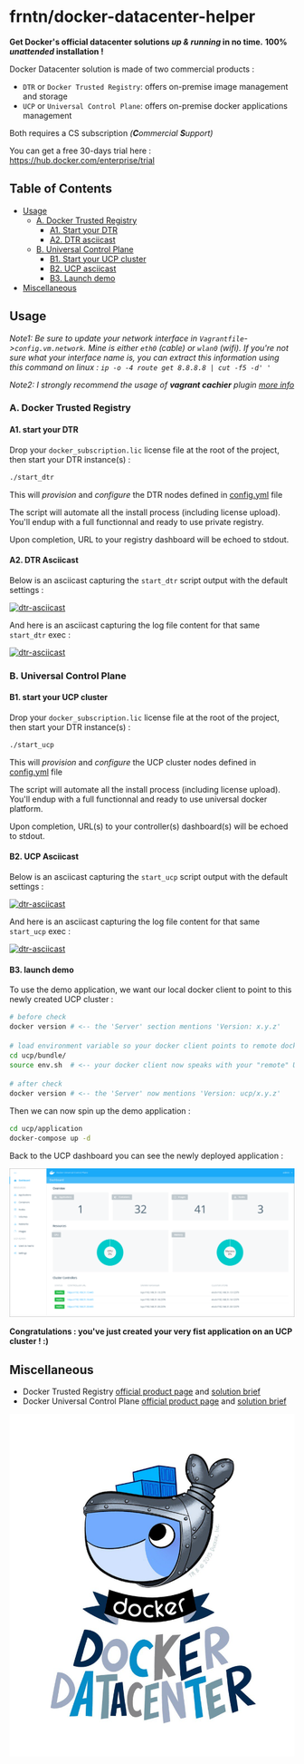 # frntn/docker-datacenter-helper

**Get Docker's official datacenter solutions _up & running_ in no time.**
**100% _unattended_ installation !**

Docker Datacenter solution is made of two commercial products :

  * `DTR` or `Docker Trusted Registry`: offers on-premise image management and storage
  * `UCP` or `Universal Control Plane`: offers on-premise docker applications management

Both requires a CS subscription _(**C**ommercial **S**upport)_

You can get a free 30-days trial here : https://hub.docker.com/enterprise/trial

## Table of Contents

- [Usage](#usage)
  - [A. Docker Trusted Registry](#a-docker-trusted-registry)
    - [A1. Start your DTR](#a1-start-your-dtr)
    - [A2. DTR asciicast](#a2-dtr-asciicast)
  - [B. Universal Control Plane](#b-universal-control-plane)
    - [B1. Start your UCP cluster](#b1-start-your-ucp-cluster)
    - [B2. UCP asciicast](#b2-ucp-asciicast)
    - [B3. Launch demo](#b3-launch-demo)
- [Miscellaneous](#miscellaneous)

## Usage

*Note1: Be sure to update your network interface in 
`Vagrantfile`->`config.vm.network`.
Mine is either `eth0` (cable) or `wlan0` (wifi). If you're not sure what your
interface name is, you can extract this information using this command on linux :
`ip -o -4 route get 8.8.8.8 | cut -f5 -d' '`*

*Note2: I strongly recommend the usage of __vagrant cachier__ plugin 
[more info](https://github.com/fgrehm/vagrant-cachier)*

### A. Docker Trusted Registry

#### A1. start your DTR

Drop your `docker_subscription.lic` license file at the root of the project, then start your DTR instance(s) :

```bash
./start_dtr
```

This will _provision_ and _configure_ the DTR nodes defined in [config.yml](config.yml) file

The script will automate all the install process (including license upload).
You'll endup with a full functionnal and ready to use private registry.

Upon completion, URL to your registry dashboard will be echoed to stdout.

#### A2. DTR Asciicast

Below is an asciicast capturing the `start_dtr` script output with the default settings :

[![dtr-asciicast](https://asciinema.org/a/5uyrknsjg7u2fad6ii0wgizd4.png)](https://asciinema.org/a/5uyrknsjg7u2fad6ii0wgizd4?autoplay=1&speed=2&theme=asciinema&size=medium)

And here is an asciicast capturing the log file content for that same `start_dtr` exec :

[![dtr-asciicast](https://asciinema.org/a/5uyrknsjg7u2fad6ii0wgizd4.png)](https://asciinema.org/a/5uyrknsjg7u2fad6ii0wgizd4?autoplay=1&speed=2&theme=asciinema&size=medium)

### B. Universal Control Plane

#### B1. start your UCP cluster

Drop your `docker_subscription.lic` license file at the root of the project, then start your DTR instance(s) :

```bash
./start_ucp
```

This will _provision_ and _configure_ the UCP cluster nodes defined in [config.yml](config.yml) file

The script will automate all the install process (including license upload).
You'll endup with a full functionnal and ready to use universal docker platform.

Upon completion, URL(s) to your controller(s) dashboard(s) will be echoed to stdout.

#### B2. UCP Asciicast

Below is an asciicast capturing the `start_ucp` script output with the default settings :

[![dtr-asciicast](https://asciinema.org/a/8uogw0mfmgvpaeqqc7ezgsi9t.png)](https://asciinema.org/a/8uogw0mfmgvpaeqqc7ezgsi9t?autoplay=1)

And here is an asciicast capturing the log file content for that same `start_ucp` exec :

[![dtr-asciicast](https://asciinema.org/a/22g7wcaswtioe3is4twgy7ff6.png)](https://asciinema.org/a/22g7wcaswtioe3is4twgy7ff6?autoplay=1&speed=2)

#### B3. launch demo

To use the demo application, we want our local docker client to point to this newly created UCP cluster :

```bash
# before check
docker version # <-- the 'Server' section mentions 'Version: x.y.z'

# load environment variable so your docker client points to remote docker server
cd ucp/bundle/
source env.sh  # <-- your docker client now speaks with your "remote" UCP cluster

# after check
docker version # <-- the 'Server' now mentions 'Version: ucp/x.y.z'
```

Then we can now spin up the demo application :

```bash
cd ucp/application
docker-compose up -d
```

Back to the UCP dashboard you can see the newly deployed application :

![registry-adduser](img/ucp-dashboard.png?raw=true)

**Congratulations : you've just created your very fist application on an UCP cluster ! :)**

## Miscellaneous

  * Docker Trusted Registry [official product page](https://www.docker.com/products/docker-trusted-registry) and [solution brief](https://www.docker.com/sites/default/files/Solutions_Brief_Docker%20Trusted%20Registry_V2%20%281%29.pdf)
  * Docker Universal Control Plane [official product page](https://www.docker.com/products/docker-universal-control-plane) and [solution brief](https://www.docker.com/sites/default/files/Solutions_UCP_V3.pdf)

![official-logo](img/docker-datacenter.jpg?raw=true)

